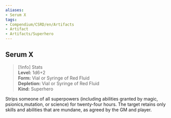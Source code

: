 ```yaml
---
aliases:
- Serum X
tags:
- Compendium/CSRD/en/Artifacts
- Artifact
- Artifacts/Superhero
---
```


  
## Serum X  
>[!info] Stats  
> **Level:** 1d6+2  
> **Form:** Vial or Syringe of Red Fluid  
> **Depletion:** Vial or Syringe of Red Fluid  
> **Kind:** Superhero
  
Strips someone of all superpowers (including abilities granted by magic, psionics,mutation, or science) for twenty-four hours. The target retains only skills and abilities that are mundane, as agreed by the GM and player.